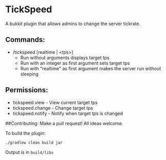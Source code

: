 # TickSpeed
A bukkit plugin that allows admins to change the server tickrate.

## Commands:
  - /tickspeed [realtime | \<tps\>]
    - Run without arguments displays target tps
    - Run with an integer as first argument sets target tps
    - Run with "realtime" as first argument makes the server run without sleeping
## Permissions:
 - tickspeed.view - View current target tps
 - tickspeed.change - Change target tps
 - tickspeed.notify - Notify when target tps is changed

##Contributing:
Make a pull request! All ideas welcome.

To build the plugin:

```
./gradlew clean build jar
```

Output is in `build/libs`
